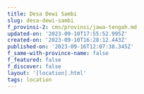 ```yaml
---
title: Desa Dewi Sambi
slug: desa-dewi-sambi
f_provinsi-2: cms/provinsi/jawa-tengah.md
updated-on: '2023-09-10T17:55:52.995Z'
created-on: '2023-09-10T16:28:12.443Z'
published-on: '2023-09-16T12:07:38.345Z'
f_same-with-province-name: false
f_featured: false
f_discover: false
layout: '[location].html'
tags: location
---
```



